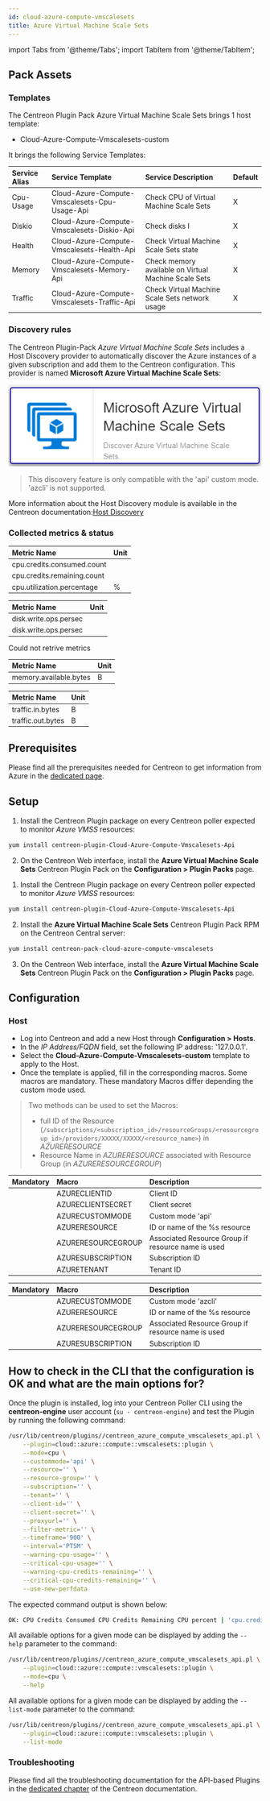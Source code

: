 ```yaml
---
id: cloud-azure-compute-vmscalesets
title: Azure Virtual Machine Scale Sets
---
```

import Tabs from '@theme/Tabs';
import TabItem from '@theme/TabItem';


## Pack Assets

### Templates

The Centreon Plugin Pack Azure Virtual Machine Scale Sets brings 1 host template:
* Cloud-Azure-Compute-Vmscalesets-custom

It brings the following Service Templates:

| Service Alias | Service Template                              | Service Description                                  | Default |
|:--------------|:----------------------------------------------|:-----------------------------------------------------|:--------|
| Cpu-Usage     | Cloud-Azure-Compute-Vmscalesets-Cpu-Usage-Api | Check CPU of Virtual Machine Scale Sets              | X       |
| Diskio        | Cloud-Azure-Compute-Vmscalesets-Diskio-Api    | Check disks I                                        | X       |
| Health        | Cloud-Azure-Compute-Vmscalesets-Health-Api    | Check Virtual Machine Scale Sets state               | X       |
| Memory        | Cloud-Azure-Compute-Vmscalesets-Memory-Api    | Check memory available on Virtual Machine Scale Sets | X       |
| Traffic       | Cloud-Azure-Compute-Vmscalesets-Traffic-Api   | Check Virtual Machine Scale Sets network usage       | X       |

### Discovery rules

The Centreon Plugin-Pack *Azure Virtual Machine Scale Sets* includes a Host Discovery provider to
automatically discover the Azure instances of a given subscription and add them
to the Centreon configuration. This provider is named **Microsoft Azure Virtual Machine Scale Sets**:

![image](../../../assets/integrations/plugin-packs/procedures/cloud-azure-compute-vmscalesets-provider.png)
> This discovery feature is only compatible with the 'api' custom mode. 'azcli' is not supported.

More information about the Host Discovery module is available in the Centreon documentation:[Host Discovery](docs/monitoring/discovery/hosts-discovery)

### Collected metrics & status

<Tabs groupId="metrics">
<TabItem value="Cpu-Usage" label="Cpu-Usage">

| Metric Name                 | Unit  |
|:----------------------------|:------|
| cpu.credits.consumed.count  |       |
| cpu.credits.remaining.count |       |
| cpu.utilization.percentage  | %     |

</TabItem>
<TabItem value="Diskio" label="Diskio">

| Metric Name           | Unit  |
|:----------------------|:------|
| disk.write.ops.persec |       |
| disk.write.ops.persec |       |

</TabItem>
<TabItem value="Health" label="Health">

Could not retrive metrics

</TabItem>
<TabItem value="Memory" label="Memory">

| Metric Name            | Unit  |
|:-----------------------|:------|
| memory.available.bytes | B     |

</TabItem>
<TabItem value="Traffic" label="Traffic">

| Metric Name       | Unit  |
|:------------------|:------|
| traffic.in.bytes  | B     |
| traffic.out.bytes | B     |

</TabItem>
</Tabs>

## Prerequisites

Please find all the prerequisites needed for Centreon to get information from Azure in the [dedicated page](../tutorials/azure-credential-configuration.md).

## Setup

<Tabs groupId="sync">
<TabItem value="Online License" label="Online License">

1. Install the Centreon Plugin package on every Centreon poller expected to monitor *Azure VMSS* resources:

```bash
yum install centreon-plugin-Cloud-Azure-Compute-Vmscalesets-Api
```

2. On the Centreon Web interface, install the **Azure Virtual Machine Scale Sets** Centreon Plugin Pack on the **Configuration > Plugin Packs** page.

</TabItem>
<TabItem value="Offline License" label="Offline License">

1. Install the Centreon Plugin package on every Centreon poller expected to monitor *Azure VMSS* resources:

```bash
yum install centreon-plugin-Cloud-Azure-Compute-Vmscalesets-Api
```

2. Install the **Azure Virtual Machine Scale Sets** Centreon Plugin Pack RPM on the Centreon Central server:

```bash
yum install centreon-pack-cloud-azure-compute-vmscalesets
```

3. On the Centreon Web interface, install the **Azure Virtual Machine Scale Sets** Centreon Plugin Pack on the **Configuration > Plugin Packs** page.

</TabItem>
</Tabs>

## Configuration

### Host

* Log into Centreon and add a new Host through **Configuration > Hosts**.
* In the *IP *Address/FQDN** field, set the following IP address: '127.0.0.1'.
* Select the **Cloud-Azure-Compute-Vmscalesets-custom** template to apply to the Host.
* Once the template is applied, fill in the corresponding macros. Some macros are mandatory.
These mandatory Macros differ depending the custom mode used.

> Two methods can be used to set the Macros:
> * full ID of the Resource (`/subscriptions/<subscription_id>/resourceGroups/<resourcegroup_id>/providers/XXXXX/XXXXX/<resource_name>`)
in *AZURERESOURCE*
> * Resource Name in *AZURERESOURCE* associated with Resource Group (in *AZURERESOURCEGROUP*)

<Tabs groupId="sync">
<TabItem value="Azure Monitor API" label="Azure Monitor API">

| Mandatory   | Macro              | Description                                        |
|:------------|:-------------------|:---------------------------------------------------|
|             | AZURECLIENTID      | Client ID                                          |
|             | AZURECLIENTSECRET  | Client secret                                      |
|             | AZURECUSTOMMODE    | Custom mode 'api'                                  |
|             | AZURERESOURCE      | ID or name of the %s resource                      |
|             | AZURERESOURCEGROUP | Associated Resource Group if resource name is used |
|             | AZURESUBSCRIPTION  | Subscription ID                                    |
|             | AZURETENANT        | Tenant ID                                          |

</TabItem>
<TabItem value="Azure azcli" label="Azure azcli">

| Mandatory   | Macro              | Description                                        |
|:------------|:-------------------|:---------------------------------------------------|
|             | AZURECUSTOMMODE    | Custom mode 'azcli'                                |
|             | AZURERESOURCE      | ID or name of the %s resource                      |
|             | AZURERESOURCEGROUP | Associated Resource Group if resource name is used |
|             | AZURESUBSCRIPTION  | Subscription ID                                    |

</TabItem>
</Tabs>

## How to check in the CLI that the configuration is OK and what are the main options for? 

Once the plugin is installed, log into your Centreon Poller CLI using the 
**centreon-engine** user account (`su - centreon-engine`) and test the Plugin by
running the following command:

```bash
/usr/lib/centreon/plugins//centreon_azure_compute_vmscalesets_api.pl \
    --plugin=cloud::azure::compute::vmscalesets::plugin \
    --mode=cpu \
    --custommode='api' \
    --resource='' \
    --resource-group='' \
    --subscription='' \
    --tenant='' \
    --client-id='' \
    --client-secret='' \
    --proxyurl='' \
    --filter-metric='' \
    --timeframe='900' \
    --interval='PT5M' \
    --warning-cpu-usage='' \
    --critical-cpu-usage='' \
    --warning-cpu-credits-remaining='' \
    --critical-cpu-credits-remaining='' \
    --use-new-perfdata 
```

The expected command output is shown below:

```bash
OK: CPU Credits Consumed CPU Credits Remaining CPU percent | 'cpu.credits.consumed.count'=9000;;;0; 'cpu.credits.remaining.count'=9000;;;0; 'cpu.utilization.percentage'=9000%;;;0;100 
```

All available options for a given mode can be displayed by adding the 
`--help` parameter to the command:

```bash
/usr/lib/centreon/plugins//centreon_azure_compute_vmscalesets_api.pl \
    --plugin=cloud::azure::compute::vmscalesets::plugin \
    --mode=cpu \
    --help
```

All available options for a given mode can be displayed by adding the 
`--list-mode` parameter to the command:

```bash
/usr/lib/centreon/plugins//centreon_azure_compute_vmscalesets_api.pl \
    --plugin=cloud::azure::compute::vmscalesets::plugin \
    --list-mode
```

### Troubleshooting

Please find all the troubleshooting documentation for the API-based Plugins in
the [dedicated chapter](../tutorials/troubleshooting-plugins.md#http-and-api-checks)
of the Centreon documentation.
